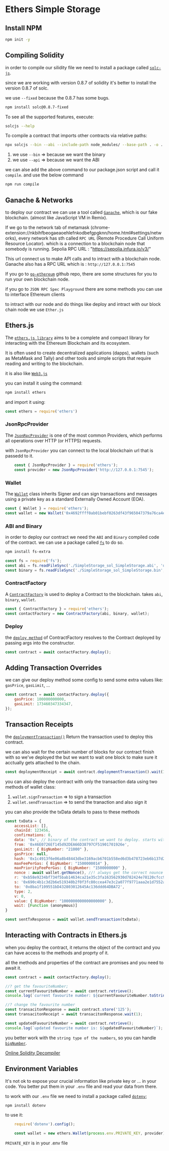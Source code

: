 # Ethers Simple Storage

## Install NPM

```bash
npm init -y
```

## Compiling Solidity

in order to compile our silidity file we need to install a package called [`solc-js`](https://github.com/ethereum/solc-js).

since we are working with version 0.8.7 of solidity it's better to install the version 0.8.7 of solc.

we use ``--fixed`` because the 0.8.7 has some bugs.

```bash
npm install solc@0.8.7-fixed
```

To see all the supported features, execute:

```bash
solcjs --help
```

To compile a contract that imports other contracts via relative paths:

```bash
npx solcjs --bin --abi --include-path node_modules/ --base-path . -o . SolidityFileName.sol
```

1. we use `--bin` => because we want the binary
2. we use `--api` => because we want the ABI

we can alse add the above command to our package.json script and call it `compile`. and use the below command

```bash
npm run compile
```

## Ganache & Networks

to deploy our contract we can use a tool called [`Ganache`](https://archive.trufflesuite.com/ganache), which is our fake blockchain. (almost like JavaScript VM in Remix).

If we go to the network tab of metamask (chrome-extension://nkbihfbeogaeaoehlefnkodbefgpgknn/home.html#settings/networks), every network has sth called `RPC URL` (Remote Procedure Call Uniform Resource Locator).
which is a connection to a blockchain node that somebody is running.
Sepolia RPC URL : "https://sepolia.infura.io/v3/"

This url connect us to make API calls and to intract with a blockchain node.
Ganache also has a RPC URL which is : `http://127.0.0.1:7545`

If you go to [`go-ethereum`](https://github.com/ethereum/go-ethereum) github repo, there are some structures for you to run your own blockchain node.

if you go to `JSON RPC Spec Playground` there are some methods you can use to interface Ethereum clients

to intract with our node and do things like deploy and intract with our block chain node we use `Ether.js`

## Ethers.js

The [`ethers.js library`]((https://docs.ethers.org/v6/)) aims to be a complete and compact library for interacting with the Ethereum Blockchain and its ecosystem.

It is often used to create decentralized applications (dapps), wallets (such as MetaMask and Tally) and other tools and simple scripts that require reading and writing to the blockchain.

it is also like [`Web3.js`](https://web3js.readthedocs.io/en/v1.10.0/)

you can install it using the command:

```bash
npm install ethers
```

and import it using:

```js
const ethers = require('ethers')
```

### JsonRpcProvider

The [`JsonRpcProvider`](https://docs.ethers.org/v6/api/providers/jsonrpc/#JsonRpcProvider) is one of the most common Providers, which performs all operations over HTTP (or HTTPS) requests.

with `JsonRpcProvider` you can connect to the local blockchain url that is passedd to it.

```js
    const { JsonRpcProvider } = require('ethers');
    const provider = new JsonRpcProvider('http://127.0.0.1:7545');
```

### Wallet

The [`Wallet`](https://docs.ethers.org/v5/api/signer/#Wallet) class inherits Signer and can sign transactions and messages using a private key as a standard Externally Owned Account (EOA).

```js
const { Wallet } = require('ethers');
const wallet = new Wallet('0x4692ffff0ab01bebf0263df43f965047379a76ca4ee486df915bbf2ac8ac9745', provider);
```

### ABI and Binary

in order to deploy our contract we need the `ABI` and `Binary` compiled code of the contract. we can use a package called [`fs`](https://www.npmjs.com/package/fs-extra) to do so.

```bash
npm install fs-extra
```

```js
const fs = require('fs');
const abi = fs.readFileSync('./SimpleStorage_sol_SimpleStorage.abi', 'utf-8');
const binary = fs.readFileSync('./SimpleStorage_sol_SimpleStorage.bin', 'utf-8');
```

### ContractFactory

A [`ContractFactory`](https://docs.ethers.org/v6/api/contract/#ContractFactory) is used to deploy a Contract to the blockchain. takes `abi`, `binary`, `wallet`.

```js
const { ContractFactory } = require('ethers');
const contactFactory = new ContractFactory(abi, binary, wallet);
```

### Deploy

the [`deploy method`](https://docs.ethers.org/v6/api/contract/#ContractFactory-deploy) of ContractFactory resolves to the Contract deployed by passing args into the constructor.

```js
const contract = await contactFactory.deploy();
```

## Adding Transaction Overrides

we can give our deploy method some config to send some extra values like:  `gasPrice`, `gasLimit`, ...

```js
const contract = await contactFactory.deploy({
    gasPrice: 100000000000,
    gasLimit: 173460347334347,
});
```

## Transaction Receipts

the [`deploymentTransaction()`](https://docs.ethers.org/v6/api/contract/#BaseContract-deploymentTransaction) Return the transaction used to deploy this contract.

we can also wait for the certain number of blocks for our contract finish with so we've deployed the but we want to wait one block to make sure it acctually gets attached to the chain.

```js
const deploymentReceipt = await contract.deploymentTransaction().wait(1);
```

you can also deploy the contract with only the transaction data using two methods of wallet class:

1. `wallet.signTransaction` => to sign a transaction
2. `wallet.sendTransaction` => to send the tranaction and also sign it

you can also provide the txData details to pass to these methods

```js
const txData = {
    accessList: [],
    chainId: 123456,
    confirmations: 0,
    data: '0x', // binary of the contract we want to deploy. starts with 0x
    from: '0x46E0726Ef145d92DEA66D38797CF51901701926e',
    gasLimit: { BigNumber: "21000" },
    gasPrice: null,
    hash: '0x1c4913f6e06a8b48443dbe3169acb6701b558ed6d3b478723eb6b137d2418792',
    maxFeePerGas: { BigNumber: "1500000014" },
    maxPriorityFeePerGas: { BigNumber: "1500000000" },
    nonce : await wallet.getNonce(), //! always get the correct nounce
    r: '0xb58e9234bf734f5bab14634ca21e35c3fa163562930d782424e78120cfcc9b8f',
    s: '0x690c4b1c3d2b6e519340b2f0f3fc80ccea47e3c2a077f9771aaa2e1d7552aa24',
    to: '0x8ba1f109551bD432803012645Ac136ddd64DBA72',
    type: 2,
    v: 0,
    value: { BigNumber: "1000000000000000000" },
    wait: [Function (anonymous)]
}

const sentTxResponse = await wallet.sendTransaction(txData);
```

## Interacting with Contracts in Ethers.js

when you deploy the contract, it returns the object of the contract and you can have access to the methods and proprty of it.

all the methods and properties of the contract are promises and you need to await it.

```js
const contract = await contactFactory.deploy();

//? get the favouriteNumber;
const currentFavouriteNumber = await contract.retrieve();
console.log(`current favourite number: ${currentFavouriteNumber.toString()}`);

//? change the favourite number
const transacitonResponse = await contract.store('125');
const transacitonReceipt = await transacitonResponse.wait(1);

const updatedFavouriteNumber = await contract.retrieve();
console.log(`updated favourite number is: ${updatedFavouriteNumber}`);
```

you better work with the `string type of the numbers`, so you can handle [`bigNumber`](https://docs.ethers.org/v5/api/utils/bignumber/).

[Online Solidity Decompiler](https://ethervm.io/decompile)

## Environment Variables

It's not ok to expose your crucial information like private key or ... in your code.
You better put them in your `.env` file and read your data from there.

to work with our `.env` file we need to install a package called [`dotenv`](https://www.npmjs.com/package/dotenv);

```bash
npm install dotenv
```

to use it:

```js
    require('dotenv').config();

    const wallet = new ethers.Wallet(process.env.PRIVATE_KEY, provider);
```

`PRIVATE_KEY` is in your .env file